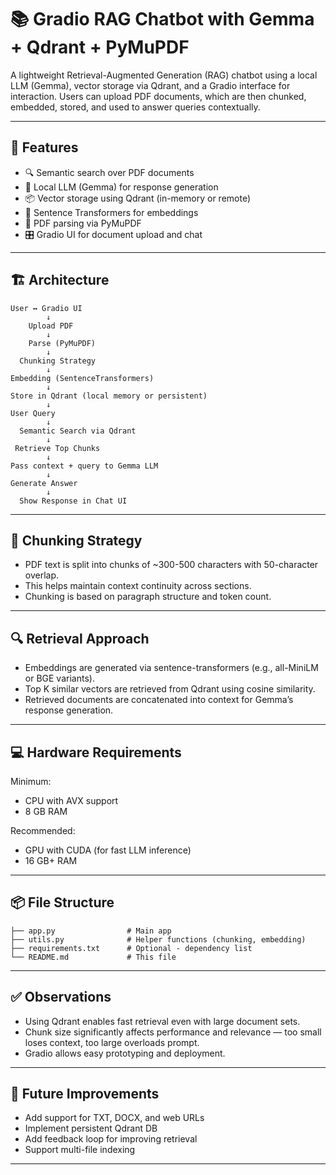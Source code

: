 # 📚 Gradio RAG Chatbot with Gemma + Qdrant + PyMuPDF

A lightweight Retrieval-Augmented Generation (RAG) chatbot using a local LLM (Gemma), vector storage via Qdrant, and a Gradio interface for interaction. Users can upload PDF documents, which are then chunked, embedded, stored, and used to answer queries contextually.

---

## 🚀 Features

- 🔍 Semantic search over PDF documents
- 🤖 Local LLM (Gemma) for response generation
- 📦 Vector storage using Qdrant (in-memory or remote)
- 🧠 Sentence Transformers for embeddings
- 📄 PDF parsing via PyMuPDF
- 🎛️ Gradio UI for document upload and chat

---



## 🏗️ Architecture

```
User ↔ Gradio UI
        ↓
    Upload PDF
        ↓
    Parse (PyMuPDF)
        ↓
  Chunking Strategy
        ↓
Embedding (SentenceTransformers)
        ↓
Store in Qdrant (local memory or persistent)
        ↓
User Query
        ↓
  Semantic Search via Qdrant
        ↓
 Retrieve Top Chunks
        ↓
Pass context + query to Gemma LLM
        ↓
Generate Answer
        ↓
  Show Response in Chat UI
```

---

## 🧩 Chunking Strategy

- PDF text is split into chunks of ~300-500 characters with 50-character overlap.
- This helps maintain context continuity across sections.
- Chunking is based on paragraph structure and token count.

---

## 🔍 Retrieval Approach

- Embeddings are generated via sentence-transformers (e.g., all-MiniLM or BGE variants).
- Top K similar vectors are retrieved from Qdrant using cosine similarity.
- Retrieved documents are concatenated into context for Gemma’s response generation.

---

## 💻 Hardware Requirements

Minimum:
- CPU with AVX support
- 8 GB RAM

Recommended:
- GPU with CUDA (for fast LLM inference)
- 16 GB+ RAM

---

## 📦 File Structure

```
├── app.py                # Main app
├── utils.py              # Helper functions (chunking, embedding)
├── requirements.txt      # Optional - dependency list
└── README.md             # This file
```

---

## ✅ Observations

- Using Qdrant enables fast retrieval even with large document sets.
- Chunk size significantly affects performance and relevance — too small loses context, too large overloads prompt.
- Gradio allows easy prototyping and deployment.

---

## 📝 Future Improvements

- Add support for TXT, DOCX, and web URLs
- Implement persistent Qdrant DB
- Add feedback loop for improving retrieval
- Support multi-file indexing

---
